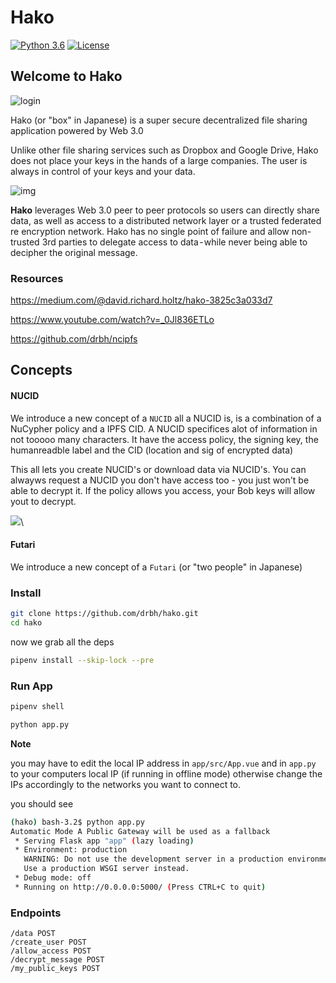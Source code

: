 # Hako

[![Python 3.6](https://img.shields.io/badge/python-3.7-blue.svg)](https://www.python.org/downloads/release/python-370/) [![License](https://img.shields.io/badge/license-MIT-green.svg)](https://opensource.org/licenses/MIT)

## Welcome to Hako

![login](https://cdn-images-1.medium.com/max/1600/1*GFZ2iFworTLm4ta3Wehw7g.png)

Hako (or "box" in Japanese) is a super secure decentralized file sharing application powered by Web 3.0

Unlike other file sharing services such as Dropbox and Google Drive, Hako does not place your keys in the hands of a large companies. The user is always in control of your keys and your data.

![img](https://cdn-images-1.medium.com/max/1600/1*Qhs0abEvWk7v84AS8V7E-g.gif)

**Hako** leverages Web 3.0 peer to peer protocols so users can directly share data, as well as access to a distributed network layer or a trusted federated re encryption network.
Hako has no single point of failure and allow non-trusted 3rd parties to delegate access to data - while never being able to decipher the original message.

### Resources

https://medium.com/@david.richard.holtz/hako-3825c3a033d7

https://www.youtube.com/watch?v=_0Jl836ETLo

https://github.com/drbh/ncipfs 

## Concepts 

#### NUCID

We introduce a new concept of a `NUCID` all a NUCID is, is a combination of a NuCypher policy and a IPFS CID. A NUCID specifices alot of information in not tooooo many characters. It have the access policy, the signing key, the humanreadble label and the CID (location and sig of encrypted data)

This all lets you create NUCID's or download data via NUCID's. You can alwayws request a NUCID you don't have access too - you just won't be able to decrypt it. If the policy allows you access, your Bob keys will allow yout to decrypt.

![](https://cdn-images-1.medium.com/max/1600/1*s-92vOhsK_msW_UBTC_j5Q.png)\\

#### Futari 

We introduce a new concept of a `Futari` (or "two people" in Japanese) 


### Install


```bash
git clone https://github.com/drbh/hako.git
cd hako
```

now we grab all the deps
```bash
pipenv install --skip-lock --pre
```

### Run App

```bash
pipenv shell
```

```bash
python app.py 
```

**Note** 

you may have to edit the local IP address in `app/src/App.vue` and in `app.py` to your computers local IP (if running in offline mode) otherwise change the IPs accordingly to the networks you want to connect to.


you should see

```bash
(hako) bash-3.2$ python app.py 
Automatic Mode A Public Gateway will be used as a fallback
 * Serving Flask app "app" (lazy loading)
 * Environment: production
   WARNING: Do not use the development server in a production environment.
   Use a production WSGI server instead.
 * Debug mode: off
 * Running on http://0.0.0.0:5000/ (Press CTRL+C to quit)
```

### Endpoints
```
/data POST 
/create_user POST
/allow_access POST
/decrypt_message POST
/my_public_keys POST
```

